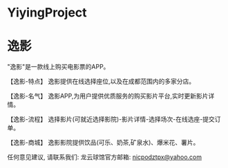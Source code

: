 # YiyingProject
# 逸影

  "逸影"是一款线上购买电影票的APP。
  
  【逸影-特点】
  逸影提供在线选择座位,以及在成都范围内的多家分店。
  
  【逸影-名气】 
  逸影APP,为用户提供优质服务的购买影片平台,实时更新影片详情。
  
  【逸影-流程】 
  选择影片(可就近选择影院)-影片详情-选择场次-在线选座-提交订单。

  【逸影-商城】 
  逸影影院提供饮品(可乐、奶茶,矿泉水)、爆米花、薯片。
  
  任何意见建议, 请联系我们: 
  龙云球馆官方邮箱: nicpodztpx@yahoo.com
